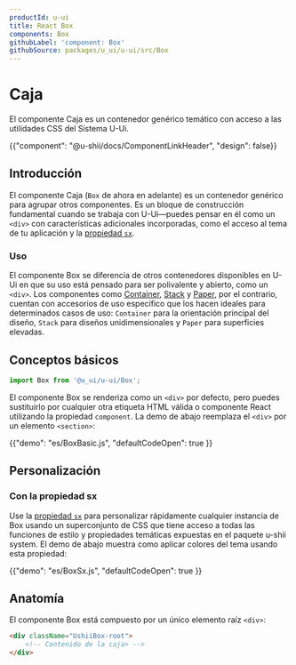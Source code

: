 ```yaml
---
productId: u-ui
title: React Box
components: Box
githubLabel: 'component: Box'
githubSource: packages/u_ui/u-ui/src/Box
---
```


# Caja

<p class="description">El componente Caja es un contenedor genérico temático con acceso a las utilidades CSS del Sistema U-Ui.</p>

{{"component": "@u-shii/docs/ComponentLinkHeader", "design": false}}

## Introducción

El componente Caja (`Box` de ahora en adelante) es un contenedor genérico para agrupar otros componentes.
Es un bloque de construcción fundamental cuando se trabaja con U-Ui—puedes pensar en él como un `<div>` con características adicionales incorporadas, como el acceso al tema de tu aplicación y la [propiedad `sx`](/system/getting-started/the-sx-prop/).

### Uso

El componente Box se diferencia de otros contenedores disponibles en U-Ui en que su uso está pensado para ser polivalente y abierto, como un `<div>`.
Los componentes como [Container](/u_ui/u-ui/react-container/), [Stack](/u_ui/u-ui/react-stack/) y [Paper](/u_ui/u-ui/react-paper/), por el contrario, cuentan con accesorios de uso específico que los hacen ideales para determinados casos de uso:
`Container` para la orientación principal del diseño, `Stack` para diseños unidimensionales y `Paper` para superficies elevadas.

## Conceptos básicos

```jsx
import Box from '@u_ui/u-ui/Box';
```

El componente Box se renderiza como un `<div>` por defecto, pero puedes sustituirlo por cualquier otra etiqueta HTML válida o componente React utilizando la propiedad `component`.
La demo de abajo reemplaza el `<div>` por un elemento `<section>`:

{{"demo": "es/BoxBasic.js", "defaultCodeOpen": true }}

## Personalización

### Con la propiedad sx

Use la [propiedad `sx`](/system/getting-started/the-sx-prop/) para personalizar rápidamente cualquier instancia de Box usando un superconjunto de CSS que tiene acceso a todas las funciones de estilo y propiedades temáticas expuestas en el paquete u-shii system.
El demo de abajo muestra como aplicar colores del tema usando esta propiedad:

{{"demo": "es/BoxSx.js", "defaultCodeOpen": true }}

## Anatomía

El componente Box está compuesto por un único elemento raíz `<div>`:

```html
<div className="UshiiBox-root">
    <!-- Contenido de la caja> -->
</div>
```